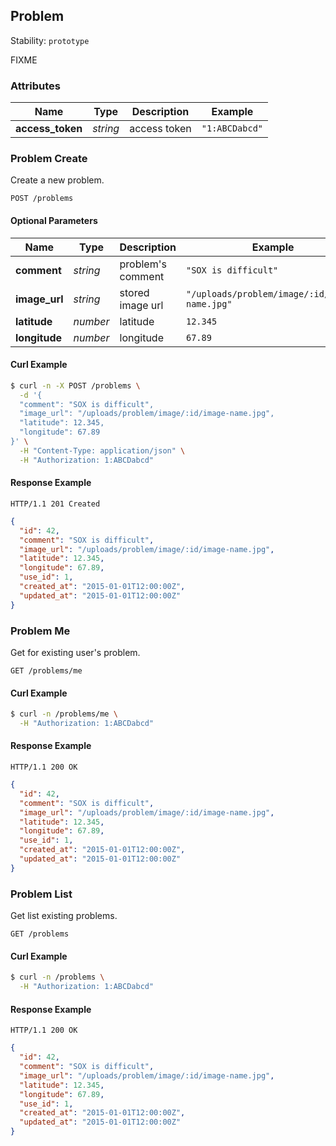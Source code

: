 
## <a name="resource-problem">Problem</a>

Stability: `prototype`

FIXME

### Attributes

| Name | Type | Description | Example |
| ------- | ------- | ------- | ------- |
| **access_token** | *string* | access token | `"1:ABCDabcd"` |

### <a name="link-POST-problem-/problems">Problem Create</a>

Create a new problem.

```
POST /problems
```

#### Optional Parameters

| Name | Type | Description | Example |
| ------- | ------- | ------- | ------- |
| **comment** | *string* | problem's comment | `"SOX is difficult"` |
| **image_url** | *string* | stored image url | `"/uploads/problem/image/:id/image-name.jpg"` |
| **latitude** | *number* | latitude | `12.345` |
| **longitude** | *number* | longitude | `67.89` |


#### Curl Example

```bash
$ curl -n -X POST /problems \
  -d '{
  "comment": "SOX is difficult",
  "image_url": "/uploads/problem/image/:id/image-name.jpg",
  "latitude": 12.345,
  "longitude": 67.89
}' \
  -H "Content-Type: application/json" \
  -H "Authorization: 1:ABCDabcd"
```


#### Response Example

```
HTTP/1.1 201 Created
```

```json
{
  "id": 42,
  "comment": "SOX is difficult",
  "image_url": "/uploads/problem/image/:id/image-name.jpg",
  "latitude": 12.345,
  "longitude": 67.89,
  "use_id": 1,
  "created_at": "2015-01-01T12:00:00Z",
  "updated_at": "2015-01-01T12:00:00Z"
}
```

### <a name="link-GET-problem-/problems/me">Problem Me</a>

Get for existing user's problem.

```
GET /problems/me
```


#### Curl Example

```bash
$ curl -n /problems/me \
  -H "Authorization: 1:ABCDabcd"
```


#### Response Example

```
HTTP/1.1 200 OK
```

```json
{
  "id": 42,
  "comment": "SOX is difficult",
  "image_url": "/uploads/problem/image/:id/image-name.jpg",
  "latitude": 12.345,
  "longitude": 67.89,
  "use_id": 1,
  "created_at": "2015-01-01T12:00:00Z",
  "updated_at": "2015-01-01T12:00:00Z"
}
```

### <a name="link-GET-problem-/problems">Problem List</a>

Get list existing problems.

```
GET /problems
```


#### Curl Example

```bash
$ curl -n /problems \
  -H "Authorization: 1:ABCDabcd"
```


#### Response Example

```
HTTP/1.1 200 OK
```

```json
{
  "id": 42,
  "comment": "SOX is difficult",
  "image_url": "/uploads/problem/image/:id/image-name.jpg",
  "latitude": 12.345,
  "longitude": 67.89,
  "use_id": 1,
  "created_at": "2015-01-01T12:00:00Z",
  "updated_at": "2015-01-01T12:00:00Z"
}
```


